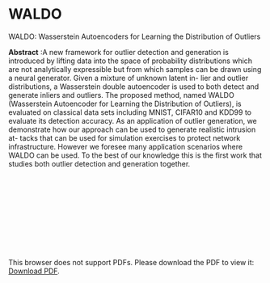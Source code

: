 # WALDO
WALDO: Wasserstein Autoencoders for Learning the Distribution of Outliers

__Abstract__ :A new framework for outlier detection and generation is introduced by lifting data into the space of probability distributions which are not analytically expressible but from which samples can be drawn using a neural generator. Given a mixture of unknown latent in- lier and outlier distributions, a Wasserstein double autoencoder is used to both detect and generate inliers and outliers. The proposed method, named WALDO (Wasserstein Autoencoder for Learning the Distribution of Outliers), is evaluated on classical data sets including MNIST, CIFAR10 and KDD99 to evaluate its detection accuracy. As an application of outlier generation, we demonstrate how our approach can be used to generate realistic intrusion at- tacks that can be used for simulation exercises to protect network infrastructure. However we foresee many application scenarios where WALDO can be used. To the best of our knowledge this is the first work that studies both outlier detection and generation together.

<object data="https://github.com/kddblind/waldo/blob/master/teaser.pdf" type="application/pdf" width="700px" height="700px">
    <embed src="https://github.com/kddblind/waldo/blob/master/teaser.pdf">
        <p>This browser does not support PDFs. Please download the PDF to view it: <a href="https://github.com/kddblind/waldo/blob/master/teaser.pdf">Download PDF</a>.</p>
    </embed>
</object>
